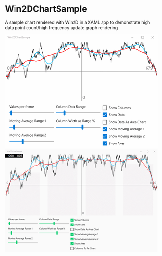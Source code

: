 # Win2DChartSample
A sample chart rendered with Win2D in a XAML app to demonstrate high data point count/high frequency update graph rendering

![ScreenCap](GitAssets/ScreenCap.gif)
![ScreenCap](GitAssets/ScreenCapPieChart.gif)